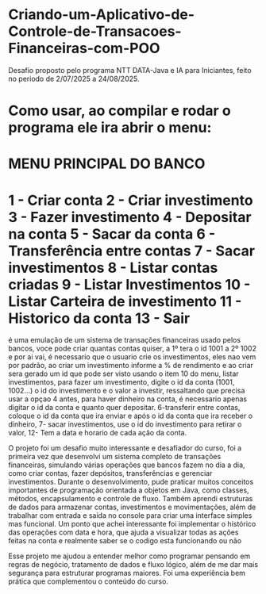 # Criando-um-Aplicativo-de-Controle-de-Transacoes-Financeiras-com-POO
Desafio proposto pelo programa NTT DATA-Java e IA para Iniciantes, feito no periodo de 2/07/2025 a 24/08/2025.

Como usar, ao compilar e rodar o programa ele ira abrir o menu:
========================================
MENU PRINCIPAL DO BANCO
========================================
1  - Criar conta
2  - Criar investimento
3  - Fazer investimento
4  - Depositar na conta
5  - Sacar da conta
6  - Transferência entre contas
7  - Sacar investimentos
8  - Listar contas criadas
9  - Listar Investimentos
10 - Listar Carteira de investimento
11 - Historico da conta
13 - Sair
========================================

é uma emulação de um sistema de transações financeiras usado pelos bancos, voce pode criar quantas contas quiser, a 1º tera o id 1001 a 2º 1002 e por ai vai, é necessario que o usuario crie os investimentos, eles nao vem por padrão, ao criar um investimento informe a % de rendimento e ao criar sera gerado um id que pode ser visto usando o item 10 do menu, listar investimentos, para fazer um investimento, digite o id da conta (1001, 1002...) o id do investimento e o valor a investir, ressaltando que precisa usar a opçao 4 antes, para haver dinheiro na conta, é necessario apenas digitar o id da conta e quanto quer depositar. 6-transferir entre contas, coloque o id da conta que ira enviar e após o id da conta que ira receber o dinheiro, 7- sacar investimentos, use o id do investimento para retirar o valor, 12- Tem a data e horario de cada ação da conta.



O projeto foi um desafio muito interessante e desafiador do curso, foi a primeira vez que desenvolvi um sistema completo de transações financeiras, simulando várias operações que bancos fazem no dia a dia, como criar contas, fazer depósitos, transferências e gerenciar investimentos.
Durante o desenvolvimento, pude praticar muitos conceitos importantes de programação orientada a objetos em Java, como classes, métodos, encapsulamento e controle de fluxo. Também aprendi estruturas de dados para armazenar contas, investimentos e movimentações, além de trabalhar com entrada e saída no console para criar uma interface simples mas funcional.
Um ponto que achei interessante foi implementar o histórico das operações com data e hora, que ajuda a visualizar todas as ações feitas na conta e realmente saber se o codigo esta funcionando ou não

Esse projeto me ajudou a entender melhor como programar pensando em regras de negócio, tratamento de dados e fluxo lógico, além de me dar mais segurança para estruturar programas maiores. Foi uma experiência bem prática que complementou o conteúdo do curso.
